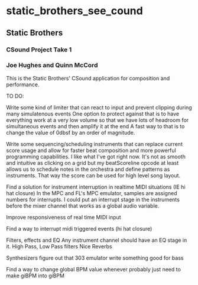 # static_brothers_see_cound

## Static Brothers
### CSound Project Take 1
### Joe Hughes and Quinn McCord

This is the Static Brothers' CSound application for composition and performance. 

TO DO:

Write some kind of limiter that can react to input and prevent clipping during many simulatenous events
	One option to protect against that is to have everything work at a very low volume so that we have lots of headroom for simultaneous events and then amplify it at the end
		A fast way to that is to change the value of 0dbsf by an order of magnitude.

Write some sequencing/scheduling instruments that can replace current score usage and allow for faster beat composition and more powerful programming capabilities. 
	I like what I've got right now. It's not as smooth and intuitive as clicking on a grid but my beatScoreline opcode at least allows us to schedule notes in the orchestra and define patterns as instruments. That way the score can be used for high level song layout.
	

Find a solution for instrument interruption in realtime MIDI situations (IE hi hat closure)
	In the MPC and FL's MPC emulator, samples are assigned numbers for interrupts. I could put an interrupt stage in the instruments before the mixer channel that works as a global audio variable. 

Improve responsiveness of real time MIDI input

Find a way to interrupt midi triggered events (hi hat closure)

Filters, effects and EQ
	Any instrument channel should have an EQ stage in it.
	High Pass, Low Pass filters
	Nice Reverbs

Synthesizers
	figure out that 303 emulator
	write something good for bass

Find a way to change global BPM value whenever
	probably just need to make giBPM into giBPM

